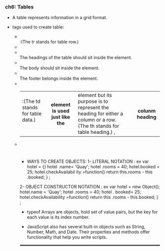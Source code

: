 ### ch6: Tables
- A table represents information in a grid format.
- tags used to create table:
  - <table>
  - <tr> :(The tr stands for table row.) 
  - <td> :(The td stands for table data.)
  - <th> element is used just like the <td> element but its purpose is to represent the heading for either a column or a row. (The th stands for table heading.) , <th></th> <th scope="col">colunm heading</th>
  - <thead>The headings of the table should sit inside the <thead> element. 
  - <tbody>The body should sit inside the <tbody> element. 
  - <tfoot>The footer belongs inside the <tfoot> element.
  - <table width="400" cellpadding="10" cellspacing="5">
  - <table border="2" bgcolor="#efefef">

  ### 
  -  WAYS TO CREATE OBJECTS:
    1- LITERAL NOTATION : ex
    var hotel = {} 
hotel .name= 'Quay'; 
hotel .rooms = 40; 
hotel.booked = 25; 
hotel.checkAvailabil ity =function() 
return this.rooms - this .booked; 
} ;

  2- OBJECT CONSTRUCTOR NOTATION : ex
  var hotel = new Object(); 
hotel.name = 'Quay'; 
hotel .rooms = 40; 
hotel . booked= 25; 
hotel.checkAvailability =function() 
return this .rooms - this.booked; 
} ;

* typeof Arrays are objects, hold set of value pairs, but the key for each value is its index number.

* JavaScript also has several built-in objects such as 
String, Number, Math, and Date. Their properties and 
methods offer functionality that help you write scripts. 
 